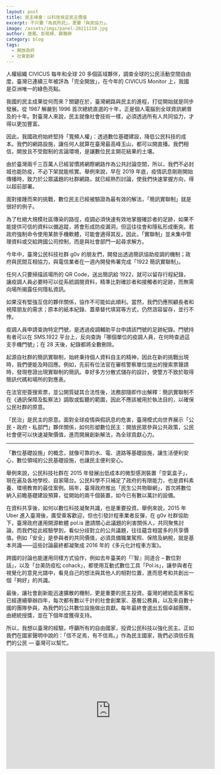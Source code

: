 ```yaml
---
layout: post
title: 民主峰會：以科技肯定民主價值
excerpt: 不只要「為民所託」，更要「與民協力」。
image: /assets/imgs/panel-20211210.jpg
author: 唐鳳、彭筱婷、薛雅婷
category: blog
tags:
  - 開放政府
  - 社會創新
---
```


人權組織 CIVICUS 每年和全球 20 多個區域夥伴，調查全球的公民活動空間自由度，臺灣已連續三年被評為「完全開放」，在今年的 CIVICUS Monitor 上，我國是亞洲唯一的綠色亮點。

我國的民主成果從何而來？關鍵在於，臺灣網路與民主的進程，打從開始就是同步發展。從 1987 解嚴到 1996 首次總統直選的十年，正是個人電腦到全球資訊網普及的十年。對臺灣人來說，民主就像社會技術一樣，必須透過所有人共同協力，才得以更加豐富。

因此，我國政府始終堅持「寬頻人權」：透過數位基礎建設，降低公民科技的成本。我們的網路設施，讓任何人就算在臺灣最高峰玉山，都可以開直播。我們相信，開放且不受鉗制的言論環境，是讓數位民主開花結果的土壤。

由於臺灣兩千三百萬人已經習慣將網際網路作為公共討論空間，所以，我們不必封城也能防疫，不必下架就能核實。舉例來說，早在 2019 年底，疫情訊息剛剛開始傳播時，致力於公眾議題的社群網路，就已經熱烈討論，使我們快速掌握方向，得以超前部署。

面對接踵而來的挑戰，數位民主已經被驗證為最有效的解法，「簡訊實聯制」就是很好的例子。

為了杜絕大規模社區傳染的路徑，疫調必須快速有效地掌握確診者的足跡，如果不能提供可信的資料以備追蹤，將會形成防疫漏洞，但這往往會和隱私形成衝突。若政府強制命令使用某款手機軟體，可能會適得其反。因此，「實聯制」並未集中管理資料或交給跨國公司控制，而是與社會部門一起尋求解方。

今年中，臺灣公民科技社群 g0v 的朋友們，開發出透過簡訊協助疫調的機制；政府與民間互相協力，與電信業者在一週內開發佈署完成「1922 簡訊實聯制」。

任何人只要掃描該場所的 QR Code，送出簡訊給 1922，就可以留存行程紀錄，讓疫調人員必要時可以從系統調閱資料，精準比對確診者和接觸者的足跡，而無需向場所揭露任何隱私資訊。

如果沒有堅強互信的夥伴關係，協作不可能如此順利。當然，我們仍應照顧長者和視障朋友的需求；原本的紙本紀錄、蓋章替代填寫等方式，仍然涵容留存，並行不悖。

疫調人員申請查詢特定門號，是透過疫調輔助平台申請該門號的足跡紀錄。門號持有者可以在 SMS.1922 平台上，反向查詢「哪個單位的疫調人員，在何時查過這支手機門號」；在 28 天後，紀錄都將全數刪除。

起源自社群的簡訊實聯制，始終秉持個人資料自主的精神，因此在新的挑戰出現時，我們便能及時回應。例如，先前有位法官在審核警察單位提出的搜索票聲請時，發現卷證出現實聯制的簡訊。幸好多方分散式儲存的設計，使警方不致於取得簡訊代碼和場所的對應表。

在法官拒簽搜索票，並公開質疑其合法性後，法務部隨即作出解釋：簡訊實聯制不在《通訊保障及監察法》調取或監聽的範圍，因此不應該被用於執法目的，以確保公民社群的原意。

「民治」是民主的原意。面對全球疫情與假訊息的危害，臺灣模式向世界展示「公民・政府・私部門」夥伴關係，如何形塑數位民主：開放民眾參與公共政策，公民社會便可以快速凝聚價值，進而開展創新解法，為全球貢獻心力。

---

「數位基礎設施」的概念，就像可靠的水、電、道路等基礎設施，讓生活便利安心，數位領域的公民基礎設施，也讓民主便利安心。

舉例來說，公民科技社群在 2015 年發展出低成本的微型感測裝置「空氣盒子」，現在遍及各地學校、自家陽台。公民科學不只補足了政府的有限能力，也是資料素養、環境教育的最佳案例。隔年，臺灣政府推出「民生公共物聯網」，首次將數位納入前瞻基礎建設預算，從開始的兩千個裝置，如今已有數以萬計的設備。

在資料共享後，如何以數位科技凝聚共識，也是重要投資。舉例來說，2015 年 Uber 進入臺灣後，廣受乘客歡迎，但也引發計程車業者反彈，在 g0v 社群協助下，臺灣政府運用開源軟體 pol.is 邀請關心此議題的利害關係人，共同聚焦討論，而我們從此經驗學到，看似分歧對立的公共議題，往往蘊含相當多的共享價值。例如「安全」是參與者的共同價值，必須具備職業駕照、保險及納稅，就是基本共識——這些討論最終都凝聚成 2016 年的《多元化計程車方案》。

跨國的討論也能運用同樣方式協作，例如去年臺美的「『智』同道合 – 數位對話」，以及「台美防疫松 cohack」，都使用互動式數位工具「Pol.is」，讓參與者在視覺化的意見光譜中，看見自己的想法與其他人的相對位置，進而思考和共創出一個「夠好」的共識。

最後，讓社會創新能迅速擴散的機制，更是重要的民主投資。臺灣的總統盃黑客松已經連續舉辦四年，每次都有數以千計的社會創業家、基層公務員，以及來自數十國的團隊參與，為我們的公共數位設施做出貢獻。每年最終會選出五個卓越團隊，由總統授獎，並在下個年度獲得支持。

所以，我想以臺灣的經驗，呼籲所有的自由國家，投資公民科技以強化民主。正如我們在國家聲明中說的：「信不足焉，有不信焉。」作為民主國家，我們必須信任我們的公民 — 臺灣可以幫忙。

<iframe width="560" height="315" src="https://www.youtube.com/embed/ou-B78UZu1U" frameborder="0" allowfullscreen></iframe>

